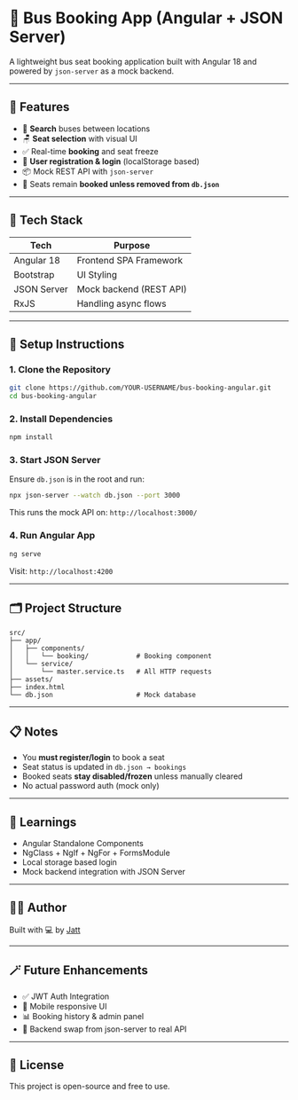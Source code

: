 # 🚌 Bus Booking App (Angular + JSON Server)

A lightweight bus seat booking application built with Angular 18 and powered by `json-server` as a mock backend.

---

## 📸 Features

- 🔎 **Search** buses between locations  
- 🪑 **Seat selection** with visual UI  
- ✅ Real-time **booking** and seat freeze  
- 👥 **User registration & login** (localStorage based)  
- 📦 Mock REST API with `json-server`  
- 🔐 Seats remain **booked unless removed from `db.json`**

---

## 🧩 Tech Stack

| Tech        | Purpose                      |
|-------------|------------------------------|
| Angular 18  | Frontend SPA Framework       |
| Bootstrap   | UI Styling                   |
| JSON Server | Mock backend (REST API)      |
| RxJS        | Handling async flows         |

---

## 🚀 Setup Instructions

### 1. Clone the Repository

```bash
git clone https://github.com/YOUR-USERNAME/bus-booking-angular.git
cd bus-booking-angular
```

### 2. Install Dependencies

```bash
npm install
```

### 3. Start JSON Server

Ensure `db.json` is in the root and run:

```bash
npx json-server --watch db.json --port 3000
```

This runs the mock API on: `http://localhost:3000/`

### 4. Run Angular App

```bash
ng serve
```

Visit: `http://localhost:4200`

---

## 🗂 Project Structure

```
src/
├── app/
│   ├── components/
│   │   └── booking/            # Booking component
│   └── service/
│       └── master.service.ts   # All HTTP requests
├── assets/
├── index.html
└── db.json                     # Mock database
```

---

## 📋 Notes

- You **must register/login** to book a seat
- Seat status is updated in `db.json → bookings`
- Booked seats **stay disabled/frozen** unless manually cleared
- No actual password auth (mock only)

---

## 🧠 Learnings

- Angular Standalone Components
- NgClass + NgIf + NgFor + FormsModule
- Local storage based login
- Mock backend integration with JSON Server

---

## 🧑‍💻 Author

Built with 💻 by [Jatt](https://github.com/YOUR-GITHUB-HANDLE)

---

## 🪄 Future Enhancements

- ✅ JWT Auth Integration  
- 📱 Mobile responsive UI  
- 📊 Booking history & admin panel  
- 🔄 Backend swap from json-server to real API

---

## 🏁 License

This project is open-source and free to use.
